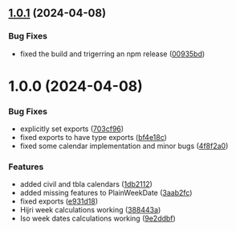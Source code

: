 ## [1.0.1](https://github.com/zamanapp/week-dates/compare/v1.0.0...v1.0.1) (2024-04-08)


### Bug Fixes

* fixed the build and trigerring an npm release ([00935bd](https://github.com/zamanapp/week-dates/commit/00935bd040e079ad4a1326985b193e4b8d24015c))

# 1.0.0 (2024-04-08)


### Bug Fixes

* explicitly set exports ([703cf96](https://github.com/zamanapp/week-dates/commit/703cf969fb7464a2795feed81abbb29ae57a71ce))
* fixed exports to have type exports ([bf4e18c](https://github.com/zamanapp/week-dates/commit/bf4e18c20c88f737f2cae58eedfd9d56a2ed11a9))
* fixed some calendar implementation and minor bugs ([4f8f2a0](https://github.com/zamanapp/week-dates/commit/4f8f2a0c8bd2cb2d4d9f9e4d85355ab6ca900d2c))


### Features

* added civil and tbla calendars ([1db2112](https://github.com/zamanapp/week-dates/commit/1db21128eaeafe8ef527d732086ba82cbdf50672))
* added missing features to PlainWeekDate ([3aab2fc](https://github.com/zamanapp/week-dates/commit/3aab2fcef546b36cae44ca59e93d9ff3694710a2))
* fixed exports ([e931d18](https://github.com/zamanapp/week-dates/commit/e931d1877a1abc4e2e6e317faf3b390e9e1ca9a1))
* Hijri week calculations working ([388443a](https://github.com/zamanapp/week-dates/commit/388443ada7ec6ab03a5c2b8590c6686fd1c89a43))
* Iso week dates calculations working ([9e2ddbf](https://github.com/zamanapp/week-dates/commit/9e2ddbfd4459452467a2b5f77a5790e7b4c16315))

